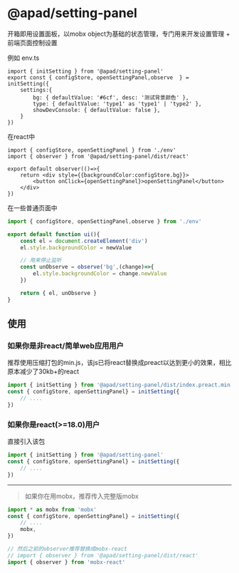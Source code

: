 # @apad/setting-panel

开箱即用设置面板，以mobx object为基础的状态管理，专门用来开发设置管理 + 前端页面控制设置

例如 env.ts
```tsx
import { initSetting } from '@apad/setting-panel'
export const { configStore, openSettingPanel,observe  } = initSetting({
    settings:{
        bg: { defaultValue: '#6cf', desc: '测试背景颜色' },
        type: { defaultValue: 'type1' as 'type1' | 'type2' },
        showDevConsole: { defaultValue: false },
    }
})
```
在react中
```tsx
import { configStore, openSettingPanel } from './env'
import { observer } from '@apad/setting-panel/dist/react'

export default observer(()=>{
    return <div style={{backgroundColor:configStore.bg}}>
        <button onClick={openSettingPanel}>openSettingPanel</button>
    </div>
})
```
在一些普通页面中
```ts
import { configStore, openSettingPanel,observe } from './env'

export default function ui(){
    const el = document.createElement('div')
    el.style.backgroundColor = newValue

    // 用来停止监听
    const unObserve = observe('bg',(change)=>{
        el.style.backgroundColor = change.newValue
    })

    return { el, unObserve }
}
```

## 使用

### 如果你是非react/简单web应用用户
推荐使用压缩打包的min.js，该js已将react替换成preact以达到更小的效果，相比原本减少了30kb+的react
```ts
import { initSetting } from '@apad/setting-panel/dist/index.preact.min.js'
const { configStore, openSettingPanel} = initSetting({
    // ....
})
```
### 如果你是react(>=18.0)用户
直接引入该包
```ts
import { initSetting } from '@apad/setting-panel'
const { configStore, openSettingPanel} = initSetting({
    // ....
})
```

----- 

> 如果你在用mobx，推荐传入完整版mobx
```ts
import * as mobx from 'mobx'
const { configStore, openSettingPanel} = initSetting({
    // ....
    mobx,
})

// 然后之前的observer推荐替换成mobx-react
// import { observer } from '@apad/setting-panel/dist/react'
import { observer } from 'mobx-react'
```